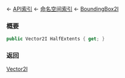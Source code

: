← [API索引](Api-Index) ← [命名空间索引](Namespace-Index) ← [BoundingBox2I](VRageMath.BoundingBox2I)

### 概要

```csharp
public Vector2I HalfExtents { get; }
```

### 返回

[Vector2I](VRageMath.Vector2I)

